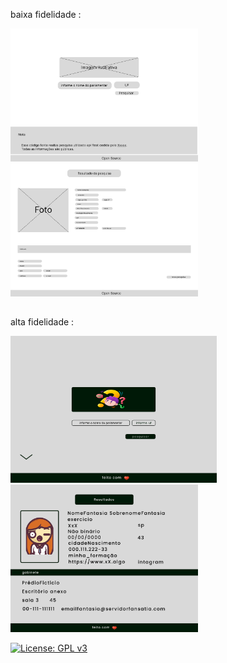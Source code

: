 baixa fidelidade :

<div>
    <img src="https://raw.githubusercontent.com/cardosource/pesquisaParlamentares/90f8518b3d93b62f49994af2ec11d6ca9c005651/baixa_fidelidade_pesquisa.svg" width="300"/>
  
 <img src="https://raw.githubusercontent.com/cardosource/pesquisaParlamentares/90f8518b3d93b62f49994af2ec11d6ca9c005651/baixa_fidelidade_resultado.svg" width="300" />
  
</div>

##

alta fidelidade : 


<div>
    <img src="https://raw.githubusercontent.com/cardosource/pesquisaParlamentares/9997e1f56d1925ca68f297c26e3c1e75d97a2856/pagina_pequisa.svg" width="330"/>
  
 <img src="https://raw.githubusercontent.com/cardosource/pesquisaParlamentares/714bb13d600b7312567e8f55f3895d740bd97382/pagina_resultado.svg" width="300" />
  
</div>



[![License: GPL v3](https://img.shields.io/badge/License-GPLv3-blue.svg)](https://www.gnu.org/licenses/gpl-3.0)

